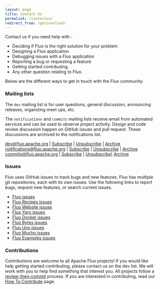 ```yaml
---
layout: page
title: Contact Us
permalink: /contactus/
redirect_from: /getinvolved/
---
```


Contact us if you need help with :

 * Deciding if Fluo is the right solution for your problem
 * Designing a Fluo application
 * Debugging issues with a Fluo application
 * Reporting a bug or requesting a feature
 * Getting started contributing.
 * Any other question relating to Fluo.

Below are the different ways to get in touch with the Fluo community.

### Mailing lists

The `dev` mailing list is for user questions, general discussion, announcing releases, organizing
meet ups, etc.

The `notifications` and `commits` mailing lists receive email from automated services
and can be used to observe project activity.  Design and code review discussion happen on GitHub issues and pull request.  These discussions are archived
to the notifications list.

dev@fluo.apache.org           | [Subscribe][dev-sub]     | [Unsubscribe][dev-unsub]    | [Archive][dev-arch]
notifications@fluo.apache.org | [Subscribe][ntfy-sub]    | [Unsubscribe][ntfy-unsub]   | [Archive][ntfy-arch]
commits@fluo.apache.org       | [Subscribe][commits-sub] | [Unsubscribe][commits-unsub]| [Archive][commits-arch]

### Issues

Fluo uses GitHub issues to track bugs and new features.  Fluo has multiple git repositories, each
with its own issues.  Use the following links to report bugs, request new features, or search
current issues.

 * [Fluo issues][fi]
 * [Fluo Recipes issues][ri]
 * [Fluo Website issues][wi]
 * [Fluo Yarn issues][yi]
 * [Fluo Docker issues][di]
 * [Fluo Bytes issues][bi]
 * [Fluo Uno issues][ui]
 * [Fluo Mucho issues][mi]
 * [Fluo Examples issues][ei]

### Contributions 

Contributions are welcome to all Apache Fluo projects! If you would like help getting started contributing, please contact us on the dev list.  We will work with you to help find something that interest you.  All projects follow a [review-then-commit][rtc] process. If you are interested in contributing, read our [How To Contribute][htc] page.

[f]: https://github.com/apache/fluo
[r]: https://github.com/apache/fluo-recipes
[w]: https://github.com/apache/fluo-website
[fi]: https://github.com/apache/fluo/issues
[ri]: https://github.com/apache/fluo-recipes/issues
[wi]: https://github.com/apache/fluo-website/issues
[yi]: https://github.com/apache/fluo-yarn/issues
[di]: https://github.com/apache/fluo-docker/issues
[bi]: https://github.com/apache/fluo-bytes/issues
[ui]: https://github.com/apache/fluo-uno/issues
[mi]: https://github.com/apache/fluo-muchos/issues
[ei]: https://github.com/apache/fluo-examples/issues
[htc]: /how-to-contribute/
[rtc]: https://www.apache.org/foundation/glossary.html#ReviewThenCommit
[dev-arch]: https://lists.apache.org/list.html?dev@fluo.apache.org
[ntfy-arch]: https://lists.apache.org/list.html?notifications@fluo.apache.org
[commits-arch]: https://lists.apache.org/list.html?commits@fluo.apache.org
[dev-sub]: mailto:dev-subscribe@fluo.apache.org
[dev-unsub]: mailto:dev-unsubscribe@fluo.apache.org
[ntfy-sub]: mailto:notifications-subscribe@fluo.apache.org
[ntfy-unsub]: mailto:notifications-unsubscribe@fluo.apache.org
[commits-sub]: mailto:commits-subscribe@fluo.apache.org
[commits-unsub]: mailto:commits-unsubscribe@fluo.apache.org
